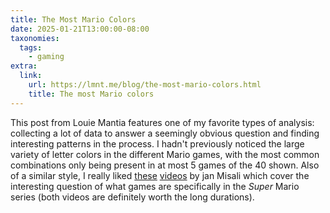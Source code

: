 ```yaml
---
title: The Most Mario Colors
date: 2025-01-21T13:00:00-08:00
taxonomies:
  tags:
    - gaming
extra:
  link:
    url: https://lmnt.me/blog/the-most-mario-colors.html
    title: The most Mario colors
---
```


This post from Louie Mantia features one of my favorite types of analysis: collecting a lot of data to answer a seemingly obvious question and finding interesting patterns in the process. I hadn't previously noticed the large variety of letter colors in the different Mario games, with the most common combinations only being present in at most 5 games of the 40 shown. Also of a similar style, I really liked [these](https://youtube.com/watch?v=XejJ6PzPtEw) [videos](https://youtube.com/watch?v=-Ddmjcy3lEs) by jan Misali which cover the interesting question of what games are specifically in the _Super_ Mario series (both videos are definitely worth the long durations).

